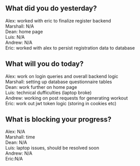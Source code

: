## What did you do yesterday?
Alex: worked with eric to finalize register backend<br>
Marshall: N/A<br>
Dean: home page<br>
Luis: N/A<br>
Andrew: N/A<br>
Eric: worked with alex to persist registration data to database<br>
## What will you do today?
Alex: work on login queries and overall backend logic<br>
Marshall: setting up database questionnaire tables<br>
Dean: work further on home page<br>
Luis: technical dufficulties (laptop broke)<br>
Andrew: working on post requests for generating workout<br>
Eric: work out jwt token logic (storing in cookies etc)<br>
## What is blocking your progress?
Alex: N/A<br>
Marshall: time<br>
Dean: N/A<br>
Luis: laptop issues, should be resolved soon<br>
Andrew: N/A<br>
Eric:N/A <br>